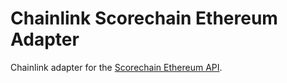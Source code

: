 # Chainlink Scorechain Ethereum Adapter

Chainlink adapter for the [Scorechain Ethereum API](https://ethereum.scorechain.com/api_doc/).
